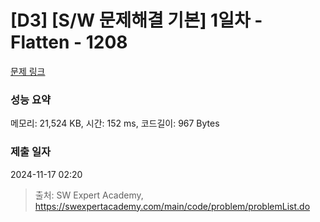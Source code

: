 # [D3] [S/W 문제해결 기본] 1일차 - Flatten - 1208 

[문제 링크](https://swexpertacademy.com/main/code/problem/problemDetail.do?contestProbId=AV139KOaABgCFAYh) 

### 성능 요약

메모리: 21,524 KB, 시간: 152 ms, 코드길이: 967 Bytes

### 제출 일자

2024-11-17 02:20



> 출처: SW Expert Academy, https://swexpertacademy.com/main/code/problem/problemList.do